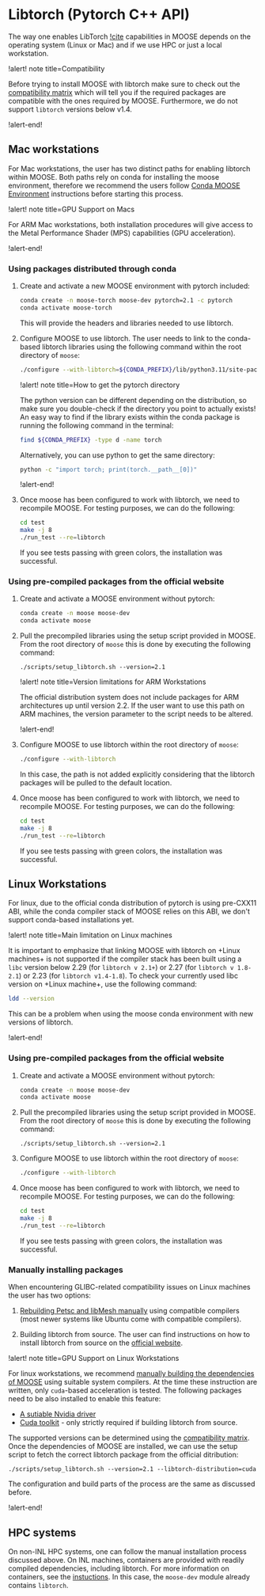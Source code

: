 # Libtorch (Pytorch C++ API)

The way one enables LibTorch [!cite](paszke2019pytorch) capabilities in MOOSE depends on
the operating system (Linux or Mac) and if we use HPC or just a local workstation.

!alert! note title=Compatibility

Before trying to install MOOSE with libtorch make sure to check out the
[compatibility matrix](https://github.com/pytorch/pytorch/blob/main/RELEASE.md#release-compatibility-matrix)
which will tell you if the required packages are compatible with the ones required by MOOSE.
Furthermore, we do not support `libtorch` versions below v1.4.

!alert-end!

## Mac workstations

For Mac workstations, the user has two distinct paths for enabling libtorch within MOOSE.
Both paths rely on conda for installing the moose environment, therefore we recommend the
users follow [Conda MOOSE Environment](installation/conda.md) instructions before starting
this process.

!alert! note title=GPU Support on Macs

For ARM Mac workstations, both installation procedures will give access
to the Metal Performance Shader (MPS) capabilities (GPU acceleration).

!alert-end!

### Using packages distributed through conda

1. Create and activate a new MOOSE environment with pytorch included:

   ```bash
   conda create -n moose-torch moose-dev pytorch=2.1 -c pytorch
   conda activate moose-torch
   ```

   This will provide the headers and libraries needed to use libtorch.

2. Configure MOOSE to use libtorch. The user needs to link to the conda-based libtorch libraries
   using the following command within the root directory of `moose`:

   ```bash
   ./configure --with-libtorch=${CONDA_PREFIX}/lib/python3.11/site-packages/torch
   ```

   !alert! note title=How to get the pytorch directory

   The python version can be different depending on the distribution, so make sure you double-check if the directory you point to actually exists!
   An easy way to find if the library exists within the conda package is running the following command in the terminal:

   ```bash
   find ${CONDA_PREFIX} -type d -name torch
   ```

   Alternatively, you can use python to get the same directory:

   ```bash
   python -c "import torch; print(torch.__path__[0])"
   ```

   !alert-end!

3. Once moose has been configured to work with libtorch, we need to recompile MOOSE.
   For testing purposes, we can do the following:

   ```bash
   cd test
   make -j 8
   ./run_test --re=libtorch
   ```

   If you see tests passing with green colors, the installation was successful.

### Using pre-compiled packages from the official website

1. Create and activate a MOOSE environment without pytorch:

   ```bash
   conda create -n moose moose-dev
   conda activate moose
   ```

2. Pull the precompiled libraries using the setup script provided in MOOSE. From the root
   directory of `moose` this is done by executing the following command:

   ```
   ./scripts/setup_libtorch.sh --version=2.1
   ```

   !alert! note title=Version limitations for ARM Workstations

   The official distribution system does not include packages for ARM architectures up until version 2.2. If the user want to use this path on ARM machines, the version parameter to the script needs
   to be altered.

   !alert-end!

3. Configure MOOSE to use libtorch within the root directory of `moose`:

   ```bash
   ./configure --with-libtorch
   ```

   In this case, the path is not added explicitly considering that the libtorch packages will be
   pulled to the default location.

4. Once moose has been configured to work with libtorch, we need to recompile MOOSE.
   For testing purposes, we can do the following:

   ```bash
   cd test
   make -j 8
   ./run_test --re=libtorch
   ```

   If you see tests passing with green colors, the installation was successful.

## Linux Workstations

For linux, due to the official conda distribution of pytorch is using pre-CXX11 ABI, while the
conda compiler stack of MOOSE relies on this ABI, we don't support conda-based installations yet.

!alert! note title=Main limitation on Linux machines

It is important to emphasize that
linking MOOSE with libtorch on +Linux machines+ is not supported if the compiler stack has been built
using a `libc` version below 2.29 (for `libtorch v 2.1+`) or 2.27 (for `libtorch v 1.8-2.1`)
or 2.23 (for `libtorch v1.4-1.8`). To check your currently used libc version on +Linux machine+, use the following command:

```bash
ldd --version
```

This can be a problem when using the moose conda environment with new versions of libtorch.

!alert-end!

### Using pre-compiled packages from the official website

1. Create and activate a MOOSE environment without pytorch:

   ```bash
   conda create -n moose moose-dev
   conda activate moose
   ```

2. Pull the precompiled libraries using the setup script provided in MOOSE. From the root
   directory of `moose` this is done by executing the following command:

   ```
   ./scripts/setup_libtorch.sh --version=2.1
   ```

3. Configure MOOSE to use libtorch within the root directory of `moose`:

   ```bash
   ./configure --with-libtorch
   ```

4. Once moose has been configured to work with libtorch, we need to recompile MOOSE.
   For testing purposes, we can do the following:

   ```bash
   cd test
   make -j 8
   ./run_test --re=libtorch
   ```

   If you see tests passing with green colors, the installation was successful.

### Manually installing packages

When encountering GLIBC-related compatibility issues on Linux machines the user has two options:

1. [Rebuilding Petsc and libMesh manually](gcc_install_moose.md) using compatible compilers (most newer systems
   like Ubuntu come with compatible compilers).

2. Building libtorch from source. The user can find instructions on how to install libtorch
   from source on the [official website](https://github.com/pytorch/pytorch/blob/master/docs/libtorch.rst).


!alert! note title=GPU Support on Linux Workstations

For linux workstations, we recommend [manually building the dependencies of MOOSE](gcc_install_moose.md)
using suitable system compilers. At the time these instruction are written, only `cuda`-based
acceleration is tested.
The following packages need to be also installed to enable this feature:

- [A sutiable Nvidia driver](https://www.nvidia.com/en-us/drivers/)
- [Cuda toolkit](https://developer.nvidia.com/cuda-toolkit) - only strictly required if
   building libtorch from source.

The supported versions can be determined using the [compatibility matrix](https://github.com/pytorch/pytorch/blob/main/RELEASE.md#release-compatibility-matrix).
Once the dependencies of MOOSE are installed, we can use the setup script to fetch
the correct libtorch package from the official ditribution:

```
./scripts/setup_libtorch.sh --version=2.1 --libtorch-distribution=cuda
```

The configuration and build parts of the process are the same as discussed before.

!alert-end!

## HPC systems

On non-INL HPC systems, one can follow the manual installation process discussed above.
On INL machines, containers are provided with readily compiled dependencies, including libtorch.
For more information on containers, see the [instuctions](inl_hpc_install_moose.md).
In this case, the `moose-dev` module already contains `libtorch`.
